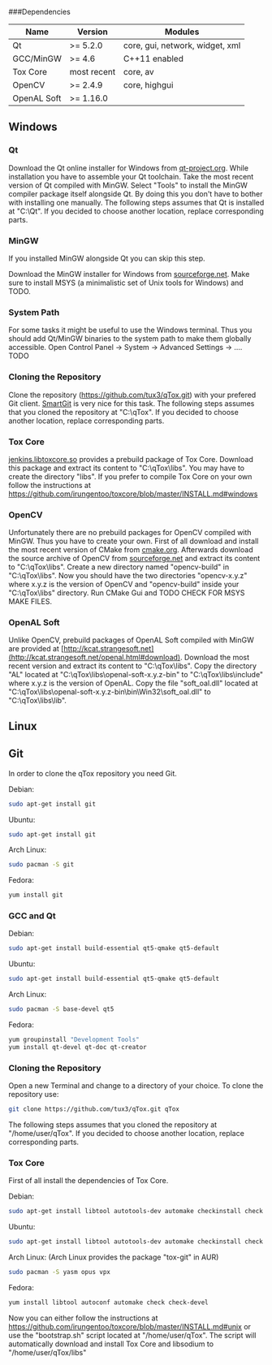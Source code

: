 ###Dependencies

| Name         | Version     | Modules                         |
|--------------|-------------|-------------------------------- |
| Qt           | >= 5.2.0    | core, gui, network, widget, xml |
| GCC/MinGW    | >= 4.6      | C++11 enabled                   |
| Tox Core     | most recent | core, av                        |
| OpenCV       | >= 2.4.9    | core, highgui                   |
| OpenAL Soft  | >= 1.16.0   |                                 |

## Windows

### Qt

Download the Qt online installer for Windows from [qt-project.org](http://qt-project.org/downloads).
While installation you have to assemble your Qt toolchain. Take the most recent version of Qt compiled with MinGW. 
Select "Tools" to install the MinGW compiler package itself alongside Qt. By doing this you don't have to bother with installing one manually.
The following steps assumes that Qt is installed at "C:\Qt". If you decided to choose another location, replace corresponding parts.

### MinGW

If you installed MinGW alongside Qt you can skip this step.

Download the MinGW installer for Windows from [sourceforge.net](http://sourceforge.net/projects/mingw/files/Installer/).
Make sure to install MSYS (a minimalistic set of Unix tools for Windows) and TODO.

### System Path

For some tasks it might be useful to use the Windows terminal. Thus you should add Qt/MinGW binaries to the system path to make them globally accessible. 
Open Control Panel -> System -> Advanced Settings -> .... TODO

### Cloning the Repository

Clone the repository (https://github.com/tux3/qTox.git) with your prefered Git client. [SmartGit](http://www.syntevo.com/smartgit/) is very nice for this task.
The following steps assumes that you cloned the repository at "C:\qTox". If you decided to choose another location, replace corresponding parts.

### Tox Core

[jenkins.libtoxcore.so](http://jenkins.libtoxcore.so/job/libtoxcore-win32-i686/lastSuccessfulBuild/artifact/libtoxcore-win32-i686.zip) 
provides a prebuild package of Tox Core. Download this package and extract its content to "C:\qTox\libs". You may have to create the directory "libs".
If you prefer to compile Tox Core on your own follow the instructions at https://github.com/irungentoo/toxcore/blob/master/INSTALL.md#windows

### OpenCV

Unfortunately there are no prebuild packages for OpenCV compiled with MinGW. Thus you have to create your own.
First of all download and install the most recent version of CMake from [cmake.org](http://www.cmake.org/cmake/resources/software.html).
Afterwards download the source archive of OpenCV from [sourceforge.net](http://sourceforge.net/projects/opencvlibrary/) and extract its content to "C:\qTox\libs".
Create a new directory named "opencv-build" in "C:\qTox\libs". Now you should have the two directories "opencv-x.y.z" where x.y.z is the version of OpenCV and "opencv-build" inside your "C:\qTox\libs" directory.
Run CMake Gui and TODO CHECK FOR MSYS MAKE FILES.

### OpenAL Soft

Unlike OpenCV, prebuild packages of OpenAL Soft compiled with MinGW are provided at [http://kcat.strangesoft.net](http://kcat.strangesoft.net/openal.html#download).
Download the most recent version and extract its content to "C:\qTox\libs". Copy the directory "AL" located at "C:\qTox\libs\openal-soft-x.y.z-bin" to "C:\qTox\libs\include" where x.y.z is the version of OpenAL.
Copy the file "soft_oal.dll" located at "C:\qTox\libs\openal-soft-x.y.z-bin\bin\Win32\soft_oal.dll" to "C:\qTox\libs\lib".

## Linux

## Git

In order to clone the qTox repository you need Git.

Debian:
```bash
sudo apt-get install git
```

Ubuntu:
```bash
sudo apt-get install git
```

Arch Linux:
```bash
sudo pacman -S git
```

Fedora:
```bash
yum install git
```

### GCC and Qt

Debian:
```bash
sudo apt-get install build-essential qt5-qmake qt5-default
```

Ubuntu:
```bash
sudo apt-get install build-essential qt5-qmake qt5-default
```

Arch Linux:
```bash
sudo pacman -S base-devel qt5
```

Fedora:
```bash
yum groupinstall "Development Tools"
yum install qt-devel qt-doc qt-creator
```

### Cloning the Repository

Open a new Terminal and change to a directory of your choice. To clone the repository use:
```bash
git clone https://github.com/tux3/qTox.git qTox
```

The following steps assumes that you cloned the repository at "/home/user/qTox". If you decided to choose another location, replace corresponding parts.

### Tox Core

First of all install the dependencies of Tox Core.

Debian:
```bash
sudo apt-get install libtool autotools-dev automake checkinstall check yasm libopus-dev libvpx-dev
```

Ubuntu:
```bash
sudo apt-get install libtool autotools-dev automake checkinstall check yasm libopus-dev libvpx-dev
```

Arch Linux: (Arch Linux provides the package "tox-git" in AUR)
```bash
sudo pacman -S yasm opus vpx
```

Fedora:
```bash
yum install libtool autoconf automake check check-devel
```
Now you can either follow the instructions at https://github.com/irungentoo/toxcore/blob/master/INSTALL.md#unix or use the "bootstrap.sh" script located at "/home/user/qTox".
The script will automatically download and install Tox Core and libsodium to "/home/user/qTox/libs"
